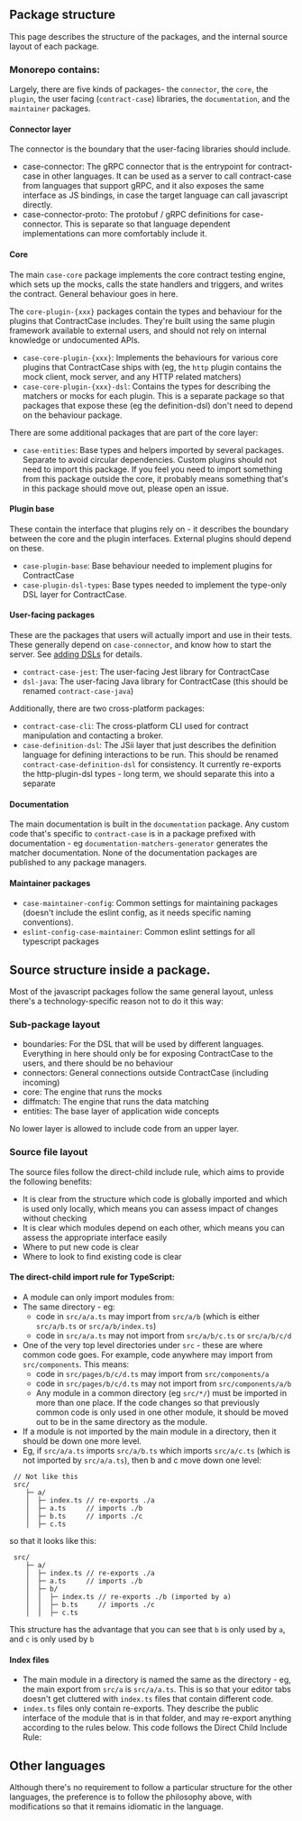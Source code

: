 ## Package structure

This page describes the structure of the packages, and the internal source layout of each package.

### Monorepo contains:

Largely, there are five kinds of packages- the `connector`, the `core`, the `plugin`, the user facing (`contract-case`) libraries, the `documentation`, and the `maintainer` packages.

#### Connector layer

The connector is the boundary that the user-facing libraries should include.

- case-connector: The gRPC connector that is the entrypoint for contract-case in other languages. It can be used as a server to call contract-case from languages that support gRPC, and it also exposes the same interface as JS bindings, in case the target language can call javascript directly.
- case-connector-proto: The protobuf / gRPC definitions for case-connector. This is separate so that language dependent implementations can more comfortably include it.

#### Core

The main `case-core` package implements the core contract testing engine, which sets up the mocks, calls the state handlers and triggers, and writes the contract. General behaviour goes in here.

The `core-plugin-{xxx}` packages contain the types and behaviour for the plugins that ContractCase includes. They're built using the same plugin framework available to external users, and should not
rely on internal knowledge or undocumented APIs.

- `case-core-plugin-{xxx}`: Implements the behaviours for various core plugins that ContractCase ships with (eg, the `http` plugin contains the mock client, mock server, and any HTTP related matchers)
- `case-core-plugin-{xxx}-dsl`: Contains the types for describing the matchers or mocks for each plugin. This is a separate package so that packages that expose these (eg the definition-dsl) don't need to depend on the behaviour package.

There are some additional packages that are part of the core layer:

- `case-entities`: Base types and helpers imported by several packages. Separate to avoid circular dependencies. Custom plugins should not need to import this package. If you feel you need to import something from this package outside the core, it probably means something that's in this package should move out, please open an issue.

#### Plugin base

These contain the interface that plugins rely on - it describes the boundary between the core and the plugin interfaces. External plugins should depend on these.

- `case-plugin-base`: Base behaviour needed to implement plugins for ContractCase
- `case-plugin-dsl-types`: Base types needed to implement the type-only DSL layer for ContractCase.

#### User-facing packages

These are the packages that users will actually import and use in their tests. These generally depend on `case-connector`, and know how to start the server. See [adding DSLs](./AddingDsl.md) for details.

- `contract-case-jest`: The user-facing Jest library for ContractCase
- `dsl-java`: The user-facing Java library for ContractCase (this should be renamed `contract-case-java`)

Additionally, there are two cross-platform packages:

- `contract-case-cli`: The cross-platform CLI used for contract manipulation and contacting a broker.
- `case-definition-dsl`: The JSii layer that just describes the definition language for defining interactions to be run. This should be renamed `contract-case-definition-dsl` for consistency. It currently re-exports the http-plugin-dsl types - long term, we should separate this into a separate

#### Documentation

The main documentation is built in the `documentation` package. Any custom code that's specific to `contract-case` is in a package prefixed with documentation - eg `documentation-matchers-generator` generates the matcher documentation. None of the documentation packages are published to any package managers.

#### Maintainer packages

- `case-maintainer-config`: Common settings for maintaining packages (doesn't include the eslint config, as it needs specific naming conventions).
- `eslint-config-case-maintainer`: Common eslint settings for all typescript packages

## Source structure inside a package.

Most of the javascript packages follow the same general layout, unless there's a technology-specific reason not to do it this way:

### Sub-package layout

- boundaries: For the DSL that will be used by different languages. Everything in here should only be for exposing ContractCase to the users, and there should be no behaviour
- connectors: General connections outside ContractCase (including incoming)
- core: The engine that runs the mocks
- diffmatch: The engine that runs the data matching
- entities: The base layer of application wide concepts

No lower layer is allowed to include code from an upper layer.

### Source file layout

The source files follow the direct-child include rule, which aims to provide the following benefits:

- It is clear from the structure which code is globally imported and which is used only locally, which means you can assess impact of changes without checking
- It is clear which modules depend on each other, which means you can assess the appropriate interface easily
- Where to put new code is clear
- Where to look to find existing code is clear

#### The direct-child import rule for TypeScript:

- A module can only import modules from:
- The same directory - eg:
  - code in `src/a/a.ts` may import from `src/a/b` (which is either `src/a/b.ts` or `src/a/b/index.ts`)
  - code in `src/a/a.ts` may not import from `src/a/b/c.ts` or `src/a/b/c/d`
- One of the very top level directories under `src` - these are where common code goes. For example, code anywhere may import from `src/components`. This means:
  - code in `src/pages/b/c/d.ts` may import from `src/components/a`
  - code in `src/pages/b/c/d.ts` may not import from `src/components/a/b`
  - Any module in a common directory (eg `src/*/`) must be imported in more
    than one place. If the code changes so that previously common code is
    only used in one other module, it should be moved out to be in the same directory as the module.
- If a module is not imported by the main module in a directory, then it should be down one more level.
- Eg, if `src/a/a.ts` imports `src/a/b.ts` which imports `src/a/c.ts` (which is not imported by `src/a/a.ts`), then b and c move down one level:

```
 // Not like this
 src/
    ├─ a/
    │  ├─ index.ts // re-exports ./a
    │  ├─ a.ts     // imports ./b
    │  ├─ b.ts     // imports ./c
    │  ├─ c.ts
```

so that it looks like this:

```
 src/
    ├─ a/
    │  ├─ index.ts // re-exports ./a
    │  ├─ a.ts     // imports ./b
    │  ├─ b/
    │  │  ├─ index.ts // re-exports ./b (imported by a)
    │  │  ├─ b.ts     // imports ./c
    │  │  ├─ c.ts
```

This structure has the advantage that you can see that `b` is only used by `a`, and `c` is only used by `b`

#### Index files

- The main module in a directory is named the same as the directory - eg, the
  main export from `src/a` is `src/a/a.ts`. This is so that your editor tabs doesn't
  get cluttered with `index.ts` files that contain different code.
- `index.ts` files only contain re-exports. They describe the public
  interface of the module that is in that folder, and may re-export anything
  according to the rules below.
  This code follows the Direct Child Include Rule:

## Other languages

Although there's no requirement to follow a particular structure for the other languages,
the preference is to follow the philosophy above, with modifications so that it remains
idiomatic in the language.
